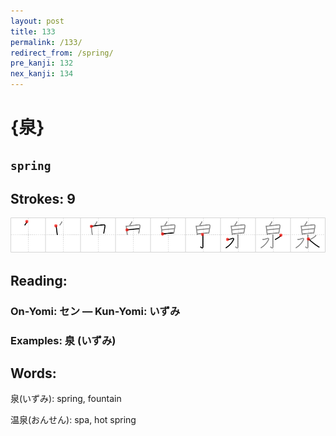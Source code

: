 ```yaml
---
layout: post
title: 133
permalink: /133/
redirect_from: /spring/
pre_kanji: 132
nex_kanji: 134
---
```


# {泉}

## `spring`

## Strokes: 9

<div class="stroke"><img src="../images/E6B389.png" /></div>

## Reading:

### On-Yomi: セン &mdash; Kun-Yomi: いずみ

### Examples: 泉 (いずみ)

## Words:

泉(いずみ): spring, fountain

温泉(おんせん): spa, hot spring
